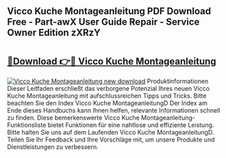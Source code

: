 ## Vicco Kuche Montageanleitung PDF Download Free - Part-awX User Guide Repair - Service Owner Edition zXRzY

# <h2><a href="http://df7cccb.blite.top/?on=Vicco+Kuche+Montageanleitung">🔗Download 👉🔴 Vicco Kuche Montageanleitung</a></h2>

[![Vicco Kuche Montageanleitung new download](https://i.imgur.com/lujVjoI.png)](http://df7cccb.blite.top/?on=Vicco+Kuche+Montageanleitung)
Produktinformationen Dieser Leitfaden erschließt das verborgene Potenzial Ihres neuen Vicco Kuche Montageanleitung mit aufschlussreichen Tipps und Tricks. Bitte beachten Sie den Index Vicco Kuche MontageanleitungD Der Index am Ende dieses Handbuchs kann Ihnen helfen, relevante Informationen schnell zu finden. Diese bemerkenswerte Vicco Kuche Montageanleitung-Funktionsliste bietet Funktionen für eine nahtlose und effiziente Leistung. Bitte halten Sie uns auf dem Laufenden Vicco Kuche MontageanleitungD. Teilen Sie Ihr Feedback und Ihre Vorschläge mit, um unsere Produkte und Dienstleistungen zu verbessern.
